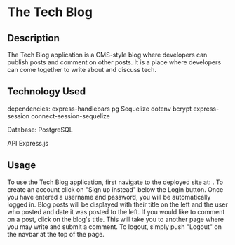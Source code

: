 # The Tech Blog

## Description

The Tech Blog application is a CMS-style blog where developers can publish posts and comment on other posts. It is a place where developers can come together to write about and discuss tech.

## Technology Used

dependencies:
express-handlebars
pg
Sequelize
dotenv
bcrypt
express-session
connect-session-sequelize

Database:
PostgreSQL

API
Express.js

## Usage

To use the Tech Blog application, first navigate to the deployed site at: . To create an account click on "Sign up instead" below the Login button. Once you have entered a username and password, you will be automatically logged in. Blog posts will be displayed with their title on the left and the user who posted and date it was posted to the left. If you would like to comment on a post, click on the blog's title. This will take you to another page where you may write and submit a comment. To logout, simply push "Logout" on the navbar at the top of the page.
